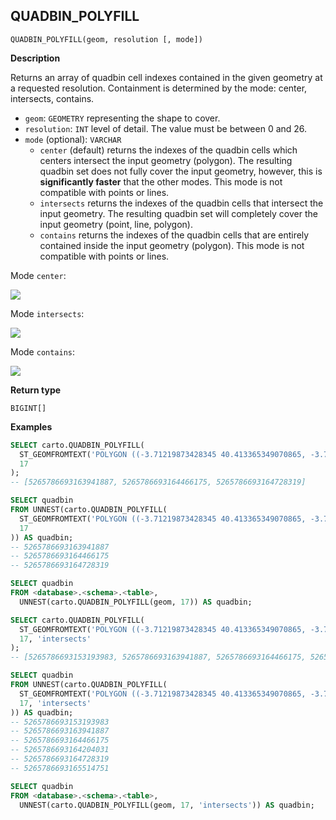## QUADBIN_POLYFILL

```sql:signature
QUADBIN_POLYFILL(geom, resolution [, mode])
```

**Description**

Returns an array of quadbin cell indexes contained in the given geometry at a requested resolution. Containment is determined by the mode: center, intersects, contains.

* `geom`: `GEOMETRY` representing the shape to cover.
* `resolution`: `INT` level of detail. The value must be between 0 and 26.
* `mode` (optional): `VARCHAR`
  * `center` (default) returns the indexes of the quadbin cells which centers intersect the input geometry (polygon). The resulting quadbin set does not fully cover the input geometry, however, this is **significantly faster** that the other modes. This mode is not compatible with points or lines.
  * `intersects` returns the indexes of the quadbin cells that intersect the input geometry. The resulting quadbin set will completely cover the input geometry (point, line, polygon).
  * `contains` returns the indexes of the quadbin cells that are entirely contained inside the input geometry (polygon). This mode is not compatible with points or lines.

Mode `center`:

![](quadbin_polyfill_mode_center.png)

Mode `intersects`:

![](quadbin_polyfill_mode_intersects.png)

Mode `contains`:

![](quadbin_polyfill_mode_contains.png)

**Return type**

`BIGINT[]`

**Examples**

```sql
SELECT carto.QUADBIN_POLYFILL(
  ST_GEOMFROMTEXT('POLYGON ((-3.71219873428345 40.413365349070865, -3.7144088745117 40.40965661286395, -3.70659828186035 40.409525904775634, -3.71219873428345 40.413365349070865))'),
  17
);
-- [5265786693163941887, 5265786693164466175, 5265786693164728319]
```

```sql
SELECT quadbin
FROM UNNEST(carto.QUADBIN_POLYFILL(
  ST_GEOMFROMTEXT('POLYGON ((-3.71219873428345 40.413365349070865, -3.7144088745117 40.40965661286395, -3.70659828186035 40.409525904775634, -3.71219873428345 40.413365349070865))'),
  17
)) AS quadbin;
-- 5265786693163941887
-- 5265786693164466175
-- 5265786693164728319
```

```sql
SELECT quadbin
FROM <database>.<schema>.<table>,
  UNNEST(carto.QUADBIN_POLYFILL(geom, 17)) AS quadbin;
```

```sql
SELECT carto.QUADBIN_POLYFILL(
  ST_GEOMFROMTEXT('POLYGON ((-3.71219873428345 40.413365349070865, -3.7144088745117 40.40965661286395, -3.70659828186035 40.409525904775634, -3.71219873428345 40.413365349070865))'),
  17, 'intersects'
);
-- [5265786693153193983, 5265786693163941887, 5265786693164466175, 5265786693164204031, 5265786693164728319, 5265786693165514751]
```

```sql
SELECT quadbin
FROM UNNEST(carto.QUADBIN_POLYFILL(
  ST_GEOMFROMTEXT('POLYGON ((-3.71219873428345 40.413365349070865, -3.7144088745117 40.40965661286395, -3.70659828186035 40.409525904775634, -3.71219873428345 40.413365349070865))'),
  17, 'intersects'
)) AS quadbin;
-- 5265786693153193983
-- 5265786693163941887
-- 5265786693164466175
-- 5265786693164204031
-- 5265786693164728319
-- 5265786693165514751
```

```sql
SELECT quadbin
FROM <database>.<schema>.<table>,
  UNNEST(carto.QUADBIN_POLYFILL(geom, 17, 'intersects')) AS quadbin;
```
